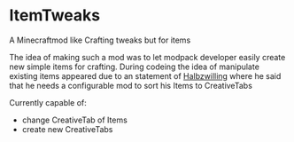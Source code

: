 # ItemTweaks
A Minecraftmod like Crafting tweaks but for items

The idea of making such a mod was to let modpack developer easily create new simple items for crafting. During codeing the idea of manipulate existing items appeared due to an statement of <a href="https://www.youtube.com/user/Halbzwilling">Halbzwilling</a> where he said that he needs a configurable mod to sort his Items to CreativeTabs

Currently capable of:
<ul>
<li>change CreativeTab of Items</li>
<li>create new CreativeTabs</li>
</ul>
